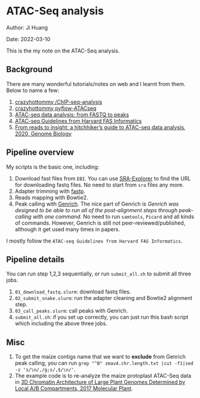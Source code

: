 # ATAC-Seq analysis

Author: Ji Huang

Date: 2022-03-10

This is the my note on the ATAC-Seq analysis.

## Background
There are many wonderful tutorials/notes on web and I learnt from them. Below to name a few:

1. [crazyhottommy /ChIP-seq-analysis](https://github.com/crazyhottommy/ChIP-seq-analysis)
2. [crazyhottommy pyflow-ATACseq ](https://github.com/crazyhottommy/pyflow-ATACseq)
3. [ATAC-seq data analysis: from FASTQ to peaks ](https://yiweiniu.github.io/blog/2019/03/ATAC-seq-data-analysis-from-FASTQ-to-peaks/)
4. [ATAC-seq Guidelines from Harvard FAS Informatics](https://informatics.fas.harvard.edu/atac-seq-guidelines.html)
5. [From reads to insight: a hitchhiker’s guide to ATAC-seq data analysis, 2020, Genome Biology](https://genomebiology.biomedcentral.com/articles/10.1186/s13059-020-1929-3)

## Pipeline overview

My scripts is the basic one, including:
1. Download fast files from `EBI`. You can use [SRA-Explorer](https://sra-explorer.info/#) to find the URL for downloading fastq files. No need to start from `sra` files any more.
1. Adapter trimming with [fastp](https://github.com/OpenGene/fastp).
2. Reads mapping with Bowtie2.
3. Peak calling with [Genrich](https://github.com/jsh58/Genrich). The nice part of Genrich is *Genrich was designed to be able to run all of the post-alignment steps through peak-calling with one command.* No need to run `samtools`, `Picard` and all kinds of commands. However, Genrich is still not peer-reviewed/published, although it get used many times in papers.

I mostly follow the `ATAC-seq Guidelines from Harvard FAS Informatics`.

## Pipeline details

You can run step 1,2,3 sequentially, or run `submit_all.sh` to submit all three jobs.

1. `01_download_fastq.slurm`: download fastq files.
2. `02_submit_snake.slurm`: run the adapter cleaning and Bowtie2 alignment step.
3. `03_call_peaks.slurm`: call peaks with Genrich.
4. `submit_all.sh`: if you set up correctly, you can just run this bash script which including the above three jobs.

## Misc

1. To get the maize contigs name that we want to **exclude** from Genrich peak calling, you can run `grep "^B" zmav4.chr.length.txt |cut -f1|sed -z 's/\n/,/g;s/,$/\n/'`.
2. The example code is to re-analyze the maize protoplast ATAC-Seq data in [3D Chromatin Architecture of Large Plant Genomes Determined by Local A/B Compartments, 2017 Molecular Plant](https://www.sciencedirect.com/science/article/pii/S1674205217303398?via%3Dihub).

